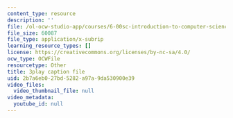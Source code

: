 ```yaml
---
content_type: resource
description: ''
file: /ol-ocw-studio-app/courses/6-00sc-introduction-to-computer-science-and-programming-spring-2011/2b7a6eb027bd5282a97a9da530900e39_ZFc_utdoexI.vtt
file_size: 60087
file_type: application/x-subrip
learning_resource_types: []
license: https://creativecommons.org/licenses/by-nc-sa/4.0/
ocw_type: OCWFile
resourcetype: Other
title: 3play caption file
uid: 2b7a6eb0-27bd-5282-a97a-9da530900e39
video_files:
  video_thumbnail_file: null
video_metadata:
  youtube_id: null
---
```

